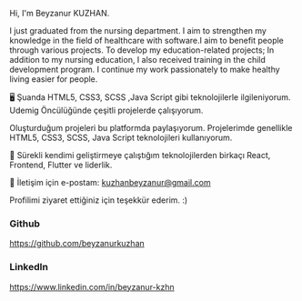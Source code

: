 Hi, I'm Beyzanur KUZHAN.
 
I just graduated from the nursing department. I aim to strengthen my knowledge in the field of healthcare with software.I aim to benefit people through various projects. To develop my education-related projects; In addition to my nursing education, I also received training in the child development program. I continue my work passionately to make healthy living easier for people.

🖥️  Şuanda HTML5, CSS3, SCSS ,Java Script gibi teknolojilerle ilgileniyorum. Udemig Öncülüğünde çeşitli projelerde çalışıyorum.

 Oluşturduğum projeleri bu platformda paylaşıyorum. Projelerimde genellikle HTML5, CSS3, SCSS, Java Script teknolojileri kullanıyorum.

🌱 Sürekli kendimi geliştirmeye çalıştığım teknolojilerden birkaçı React, Frontend, Flutter ve liderlik.

📨 İletişim için e-postam: kuzhanbeyzanur@gmail.com

Profilimi ziyaret ettiğiniz için teşekkür ederim. :)


<h3>Github </h3>

https://github.com/beyzanurkuzhan

<h3>Linkedln </h3>

https://www.linkedin.com/in/beyzanur-kzhn

<!--
### Hi there 👋
**beyzanurkuzhan/beyzanurkuzhan** is a ✨ _special_ ✨ repository because its `README.md` (this file) appears on your GitHub profile.

Here are some ideas to get you started:

- 🔭 I’m currently working on ...
- 🌱 I’m currently learning ...
- 👯 I’m looking to collaborate on ...
- 🤔 I’m looking for help with ...
- 💬 Ask me about ...
- 📫 How to reach me: ...
- 😄 Pronouns: ...
- ⚡ Fun fact: ...
-->
